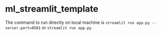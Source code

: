 # ml_streamlit_template

The command to run directly on local machine is `streamlit run app.py --server.port=8501` or `streamlit run app.py`
